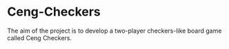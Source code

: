 # Ceng-Checkers
The aim of the project is to develop a two-player checkers-like board game called Ceng Checkers.
